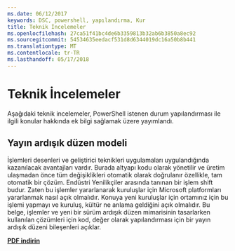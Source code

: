 ```yaml
---
ms.date: 06/12/2017
keywords: DSC, powershell, yapılandırma, Kur
title: Teknik İncelemeler
ms.openlocfilehash: 27ca51f41bc4de6b3359813b32ab6b3850a8ec92
ms.sourcegitcommit: 54534635eedacf531d8d6344019dc16a50b8b441
ms.translationtype: MT
ms.contentlocale: tr-TR
ms.lasthandoff: 05/17/2018
---
```

# <a name="whitepapers"></a>Teknik İncelemeler

Aşağıdaki teknik incelemeler, PowerShell istenen durum yapılandırması ile ilgili konular hakkında ek bilgi sağlamak üzere yayımlandı.

## <a name="the-release-pipeline-model"></a>Yayın ardışık düzen modeli
İşlemleri desenleri ve geliştirici teknikleri uygulamaları uygulandığında kazanılacak avantajları vardır. Burada altyapı kodu olarak yönetilir ve üretim ulaşmadan önce tüm değişiklikleri otomatik olarak doğrulanır özellikle, tam otomatik bir çözüm. Endüstri Yenilikçiler arasında tanınan bir işlem shift budur. Zaten bu işlemler yararlanarak kuruluşlar için Microsoft platformları yararlanmak nasıl açık olmalıdır. Konuya yeni kuruluşlar için ortamınız için bu işlemi yapmayı ve kuruluş, kültür ne anlama geldiğini açık olmalıdır. Bu belge, işlemler ve yeni bir sürüm ardışık düzen mimarisinin tasarlarken kullanılan çözümleri için kod, değer olarak yapılandırması için bir yayın ardışık düzeni bileşenleri açıklar.

**[PDF indirin](http://aka.ms/thereleasepipelinemodelpdf)**